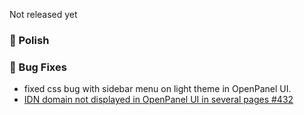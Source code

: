 Not released yet

### 💅 Polish

### 🐛 Bug Fixes
- fixed css bug with sidebar menu on light theme in OpenPanel UI.
- [IDN domain not displayed in OpenPanel UI in several pages #432](https://github.com/stefanpejcic/OpenPanel/issues/432)
